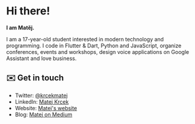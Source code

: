 # Hi there!
**I am Matěj.**

I am a 17-year-old student interested in modern technology and programming. I code in Flutter & Dart, Python and JavaScript, organize conferences, events and workshops, design voice applications on Google Assistant and love business.

## ✉️ Get in touch

- Twitter: [@krcekmatej](https://twitter.com/krcekmatej)
- LinkedIn: [Matej Krcek](https://www.linkedin.com/in/matejkrcek/)
- Website: [Matej's website](http://matej.krcek.cz/)
- Blog: [Matej on Medium](https://medium.com/@matej_47379)
